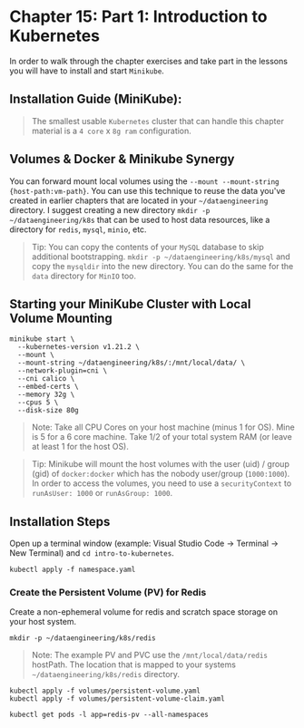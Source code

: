 # Chapter 15: Part 1: Introduction to Kubernetes
In order to walk through the chapter exercises and take part in the lessons you will have to install and start `Minikube`.

## Installation Guide (MiniKube):
> The smallest usable `Kubernetes` cluster that can handle this chapter material is a  `4 core` x `8g ram` configuration.

## Volumes & Docker & Minikube Synergy
You can forward mount local volumes using the `--mount --mount-string {host-path:vm-path}`. You can use this technique to reuse the data you've created in earlier chapters that are located in your `~/dataengineering` directory. I suggest creating a new directory `mkdir -p ~/dataengineering/k8s` that can be used to host data resources, like a directory for `redis`, `mysql`, `minio`, etc.

> Tip: You can copy the contents of your `MySQL` database to skip additional bootstrapping. `mkdir -p ~/dataengineering/k8s/mysql` and copy the `mysqldir` into the new directory. You can do the same for the `data` directory for `MinIO` too.

## Starting your MiniKube Cluster with Local Volume Mounting
```
minikube start \
  --kubernetes-version v1.21.2 \
  --mount \
  --mount-string ~/dataengineering/k8s/:/mnt/local/data/ \
  --network-plugin=cni \
  --cni calico \
  --embed-certs \
  --memory 32g \
  --cpus 5 \
  --disk-size 80g
```
> Note: Take all CPU Cores on your host machine (minus 1 for OS). Mine is 5 for a 6 core machine. Take 1/2 of your total system RAM (or leave at least 1 for the host OS).

> Tip: Minikube will mount the host volumes with the user (uid) / group (gid) of `docker:docker` which has the nobody user/group (`1000:1000`). In order to access the volumes, you need to use a `securityContext` to `runAsUser: 1000` or `runAsGroup: 1000`.

## Installation Steps
Open up a terminal window (example: Visual Studio Code -> Terminal -> New Terminal) and `cd intro-to-kubernetes`.

```
kubectl apply -f namespace.yaml
```

### Create the Persistent Volume (PV) for Redis
Create a non-ephemeral volume for redis and scratch space storage on your host system.
```
mkdir -p ~/dataengineering/k8s/redis
```

> Note: The example PV and PVC use the `/mnt/local/data/redis` hostPath. The location that is mapped to your systems `~/dataengineering/k8s/redis` directory.
 
```
kubectl apply -f volumes/persistent-volume.yaml
kubectl apply -f volumes/persistent-volume-claim.yaml
```

```
kubectl get pods -l app=redis-pv --all-namespaces
```
